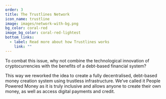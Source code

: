 ```yaml
---
order: 3
title: The Trustlines Network
icon_name: trustline
image: images/network-with-bg.png
bg_color: coral-red
image_bg_color: coral-red-lightest
bottom_links:
  - label: Read more about how Trustlines works
    link: ""
---
```


To combat this issue, why not combine the technological innovation of cryptocurrencies with the benefits of a debt-based financial system?

This way we reworked the idea to create a fully decentralised, debt-based money creation system using trustless infrastructure. We’ve called it People Powered Money as it is truly inclusive and allows anyone to create their own money, as well as access digital payments and credit.
